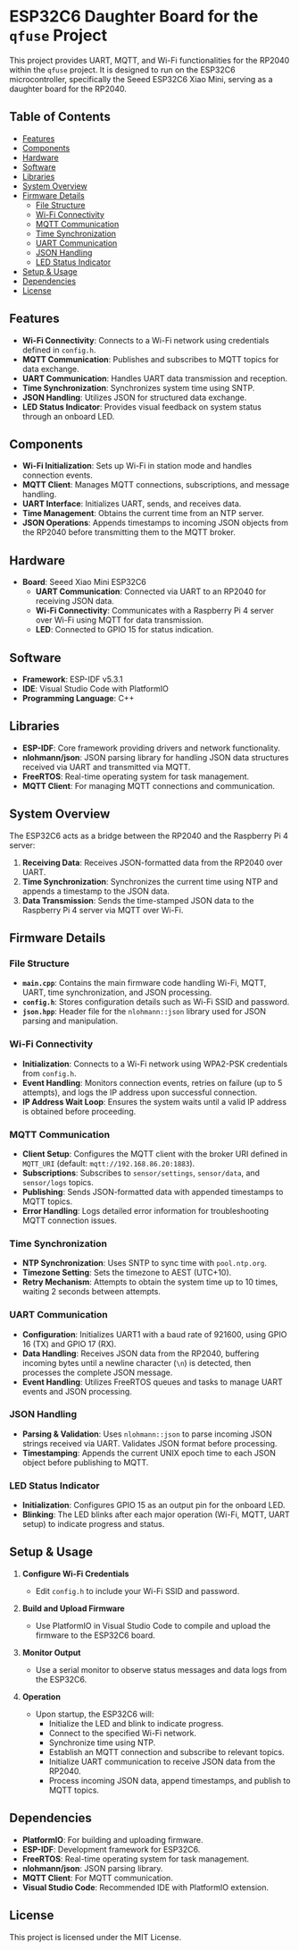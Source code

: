 # ESP32C6 Daughter Board for the `qfuse` Project

This project provides UART, MQTT, and Wi-Fi functionalities for the RP2040 within the `qfuse` project. It is designed to run on the ESP32C6 microcontroller, specifically the Seeed ESP32C6 Xiao Mini, serving as a daughter board for the RP2040.

## Table of Contents
- [Features](#features)
- [Components](#components)
- [Hardware](#hardware)
- [Software](#software)
- [Libraries](#libraries)
- [System Overview](#system-overview)
- [Firmware Details](#firmware-details)
  - [File Structure](#file-structure)
  - [Wi-Fi Connectivity](#wifi-connectivity)
  - [MQTT Communication](#mqtt-communication)
  - [Time Synchronization](#time-synchronization)
  - [UART Communication](#uart-communication)
  - [JSON Handling](#json-handling)
  - [LED Status Indicator](#led-status-indicator)
- [Setup & Usage](#setup--usage)
- [Dependencies](#dependencies)
- [License](#license)

## Features

- **Wi-Fi Connectivity**: Connects to a Wi-Fi network using credentials defined in `config.h`.
- **MQTT Communication**: Publishes and subscribes to MQTT topics for data exchange.
- **UART Communication**: Handles UART data transmission and reception.
- **Time Synchronization**: Synchronizes system time using SNTP.
- **JSON Handling**: Utilizes JSON for structured data exchange.
- **LED Status Indicator**: Provides visual feedback on system status through an onboard LED.

## Components

- **Wi-Fi Initialization**: Sets up Wi-Fi in station mode and handles connection events.
- **MQTT Client**: Manages MQTT connections, subscriptions, and message handling.
- **UART Interface**: Initializes UART, sends, and receives data.
- **Time Management**: Obtains the current time from an NTP server.
- **JSON Operations**: Appends timestamps to incoming JSON objects from the RP2040 before transmitting them to the MQTT broker.

## Hardware

- **Board**: Seeed Xiao Mini ESP32C6
  - **UART Communication**: Connected via UART to an RP2040 for receiving JSON data.
  - **Wi-Fi Connectivity**: Communicates with a Raspberry Pi 4 server over Wi-Fi using MQTT for data transmission.
  - **LED**: Connected to GPIO 15 for status indication.

## Software

- **Framework**: ESP-IDF v5.3.1
- **IDE**: Visual Studio Code with PlatformIO
- **Programming Language**: C++

## Libraries

- **ESP-IDF**: Core framework providing drivers and network functionality.
- **nlohmann/json**: JSON parsing library for handling JSON data structures received via UART and transmitted via MQTT.
- **FreeRTOS**: Real-time operating system for task management.
- **MQTT Client**: For managing MQTT connections and communication.

## System Overview

The ESP32C6 acts as a bridge between the RP2040 and the Raspberry Pi 4 server:
1. **Receiving Data**: Receives JSON-formatted data from the RP2040 over UART.
2. **Time Synchronization**: Synchronizes the current time using NTP and appends a timestamp to the JSON data.
3. **Data Transmission**: Sends the time-stamped JSON data to the Raspberry Pi 4 server via MQTT over Wi-Fi.

## Firmware Details

### File Structure
- **`main.cpp`**: Contains the main firmware code handling Wi-Fi, MQTT, UART, time synchronization, and JSON processing.
- **`config.h`**: Stores configuration details such as Wi-Fi SSID and password.
- **`json.hpp`**: Header file for the `nlohmann::json` library used for JSON parsing and manipulation.

### Wi-Fi Connectivity
- **Initialization**: Connects to a Wi-Fi network using WPA2-PSK credentials from `config.h`.
- **Event Handling**: Monitors connection events, retries on failure (up to 5 attempts), and logs the IP address upon successful connection.
- **IP Address Wait Loop**: Ensures the system waits until a valid IP address is obtained before proceeding.

### MQTT Communication
- **Client Setup**: Configures the MQTT client with the broker URI defined in `MQTT_URI` (default: `mqtt://192.168.86.20:1883`).
- **Subscriptions**: Subscribes to `sensor/settings`, `sensor/data`, and `sensor/logs` topics.
- **Publishing**: Sends JSON-formatted data with appended timestamps to MQTT topics.
- **Error Handling**: Logs detailed error information for troubleshooting MQTT connection issues.

### Time Synchronization
- **NTP Synchronization**: Uses SNTP to sync time with `pool.ntp.org`.
- **Timezone Setting**: Sets the timezone to AEST (UTC+10).
- **Retry Mechanism**: Attempts to obtain the system time up to 10 times, waiting 2 seconds between attempts.

### UART Communication
- **Configuration**: Initializes UART1 with a baud rate of 921600, using GPIO 16 (TX) and GPIO 17 (RX).
- **Data Handling**: Receives JSON data from the RP2040, buffering incoming bytes until a newline character (`\n`) is detected, then processes the complete JSON message.
- **Event Handling**: Utilizes FreeRTOS queues and tasks to manage UART events and JSON processing.

### JSON Handling
- **Parsing & Validation**: Uses `nlohmann::json` to parse incoming JSON strings received via UART. Validates JSON format before processing.
- **Timestamping**: Appends the current UNIX epoch time to each JSON object before publishing to MQTT.

### LED Status Indicator
- **Initialization**: Configures GPIO 15 as an output pin for the onboard LED.
- **Blinking**: The LED blinks after each major operation (Wi-Fi, MQTT, UART setup) to indicate progress and status.

## Setup & Usage

1. **Configure Wi-Fi Credentials**
   - Edit `config.h` to include your Wi-Fi SSID and password.

2. **Build and Upload Firmware**
   - Use PlatformIO in Visual Studio Code to compile and upload the firmware to the ESP32C6 board.

3. **Monitor Output**
   - Use a serial monitor to observe status messages and data logs from the ESP32C6.

4. **Operation**
   - Upon startup, the ESP32C6 will:
     - Initialize the LED and blink to indicate progress.
     - Connect to the specified Wi-Fi network.
     - Synchronize time using NTP.
     - Establish an MQTT connection and subscribe to relevant topics.
     - Initialize UART communication to receive JSON data from the RP2040.
     - Process incoming JSON data, append timestamps, and publish to MQTT topics.

## Dependencies

- **PlatformIO**: For building and uploading firmware.
- **ESP-IDF**: Development framework for ESP32C6.
- **FreeRTOS**: Real-time operating system for task management.
- **nlohmann/json**: JSON parsing library.
- **MQTT Client**: For MQTT communication.
- **Visual Studio Code**: Recommended IDE with PlatformIO extension.

## License

This project is licensed under the MIT License.

